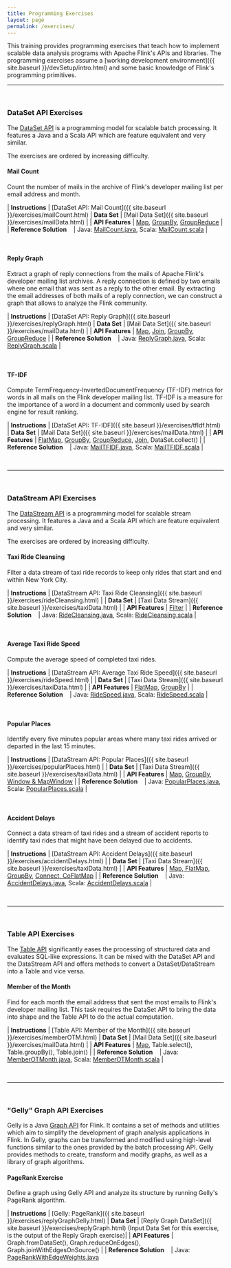 ```yaml
---
title: Programming Exercises
layout: page
permalink: /exercises/
---
```


This training provides programming exercises that teach how to  implement scalable data analysis programs with Apache Flink's APIs and libraries. The programming exercises assume a [working development environment]({{ site.baseurl }}/devSetup/intro.html) and some basic knowledge of Flink's programming primitives.

<hr>
<br>

### DataSet API Exercises

The [DataSet API](http://ci.apache.org/projects/flink/flink-docs-release-0.9/apis/programming_guide.html) is a programming model for scalable batch processing. It features a Java and a Scala API which are feature equivalent and very similar. 

The exercises are ordered by increasing difficulty.

#### Mail Count

Count the number of mails in the archive of Flink's developer mailing list per email address and month.

| **Instructions**				| [DataSet API: Mail Count]({{ site.baseurl }}/exercises/mailCount.html)
| **Data Set**                  | [Mail Data Set]({{ site.baseurl }}/exercises/mailData.html) |
| **API Features**              | [Map](http://ci.apache.org/projects/flink/flink-docs-release-0.9/apis/dataset_transformations.html#map), [GroupBy](http://ci.apache.org/projects/flink/flink-docs-release-0.9/apis/dataset_transformations.html#transformations-on-grouped-dataset), [GroupReduce](http://ci.apache.org/projects/flink/flink-docs-release-0.9/apis/dataset_transformations.html#groupreduce-on-grouped-dataset) |
| **Reference Solution** &nbsp;&nbsp; | Java: [MailCount.java](https://github.com/dataArtisans/flink-training-exercises/blob/master/src/main/java/com/dataArtisans/flinkTraining/exercises/dataSetJava/mailCount/MailCount.java), Scala: [MailCount.scala](https://github.com/dataArtisans/flink-training-exercises/blob/master/src/main/scala/com/dataArtisans/flinkTraining/exercises/dataSetScala/mailCount/MailCount.scala) |

<br>

#### Reply Graph

Extract a graph of reply connections from the mails of Apache Flink's developer mailing list archives. A reply connection is defined by two emails where one email that was sent as a reply to the other email. By extracting the email addresses of both mails of a reply connection, we can construct a graph that allows to analyze the Flink community.


| **Instructions**				| [DataSet API: Reply Graph]({{ site.baseurl }}/exercises/replyGraph.html)
| **Data Set**                  | [Mail Data Set]({{ site.baseurl }}/exercises/mailData.html) |
| **API Features**              | [Map](http://ci.apache.org/projects/flink/flink-docs-release-0.9/apis/dataset_transformations.html#map), [Join](http://ci.apache.org/projects/flink/flink-docs-release-0.9/apis/dataset_transformations.html#join), [GroupBy](http://ci.apache.org/projects/flink/flink-docs-release-0.9/apis/dataset_transformations.html#transformations-on-grouped-dataset), [GroupReduce](http://ci.apache.org/projects/flink/flink-docs-release-0.9/apis/dataset_transformations.html#groupreduce-on-grouped-dataset) |
| **Reference Solution** &nbsp;&nbsp; | Java: [ReplyGraph.java](https://github.com/dataArtisans/flink-training-exercises/blob/master/src/main/java/com/dataArtisans/flinkTraining/exercises/dataSetJava/replyGraph/ReplyGraph.java), Scala: [ReplyGraph.scala](https://github.com/dataArtisans/flink-training-exercises/blob/master/src/main/scala/com/dataArtisans/flinkTraining/exercises/dataSetScala/replyGraph/ReplyGraph.scala) |

<br>

#### TF-IDF

Compute TermFrequency-InvertedDocumentFrequency (TF-IDF) metrics for words in all mails on the Flink developer mailing list. TF-IDF is a measure for the importance of a word in a document and commonly used by search engine for result ranking.

| **Instructions**				| [DataSet API: TF-IDF]({{ site.baseurl }}/exercises/tfIdf.html)
| **Data Set**                  | [Mail Data Set]({{ site.baseurl }}/exercises/mailData.html) |
| **API Features**              | [FlatMap](http://ci.apache.org/projects/flink/flink-docs-release-0.9/apis/dataset_transformations.html#flatmap), [GroupBy](http://ci.apache.org/projects/flink/flink-docs-release-0.9/apis/dataset_transformations.html#transformations-on-grouped-dataset), [GroupReduce](http://ci.apache.org/projects/flink/flink-docs-release-0.9/apis/dataset_transformations.html#groupreduce-on-grouped-dataset), [Join](http://ci.apache.org/projects/flink/flink-docs-release-0.9/apis/dataset_transformations.html#join), DataSet.collect() |
| **Reference Solution** &nbsp;&nbsp; 	| Java: [MailTFIDF.java](https://github.com/dataArtisans/flink-training-exercises/blob/master/src/main/java/com/dataArtisans/flinkTraining/exercises/dataSetJava/tfIdf/MailTFIDF.java), Scala: [MailTFIDF.scala](https://github.com/dataArtisans/flink-training-exercises/blob/master/src/main/scala/com/dataArtisans/flinkTraining/exercises/dataSetScala/tfIdf/MailTFIDF.scala) |

<br>
<hr>
<br>

### DataStream API Exercises

The [DataStream API](http://ci.apache.org/projects/flink/flink-docs-release-0.9/apis/streaming_guide.html) is a programming model for scalable stream processing. It features a Java and a Scala API which are feature equivalent and very similar. 

The exercises are ordered by increasing difficulty.

#### Taxi Ride Cleansing

Filter a data stream of taxi ride records to keep only rides that start and end within New York City.

| **Instructions**				| [DataStream API: Taxi Ride Cleansing]({{ site.baseurl }}/exercises/rideCleansing.html) |
| **Data Set**                  | [Taxi Data Stream]({{ site.baseurl }}/exercises/taxiData.html) |
| **API Features**              | [Filter](https://ci.apache.org/projects/flink/flink-docs-release-0.9/apis/streaming_guide.html#basic-transformations) |
| **Reference Solution** &nbsp;&nbsp; | Java: [RideCleansing.java](https://github.com/dataArtisans/flink-training-exercises/blob/master/src/main/java/com/dataArtisans/flinkTraining/exercises/dataStreamJava/rideCleansing/RideCleansing.java), Scala: [RideCleansing.scala](https://github.com/dataArtisans/flink-training-exercises/blob/master/src/main/scala/com/dataArtisans/flinkTraining/exercises/dataStreamScala/rideCleansing/RideCleansing.scala) |

<br>

#### Average Taxi Ride Speed

Compute the average speed of completed taxi rides.

| **Instructions**				| [DataStream API: Average Taxi Ride Speed]({{ site.baseurl }}/exercises/rideSpeed.html) |
| **Data Set**                  | [Taxi Data Stream]({{ site.baseurl }}/exercises/taxiData.html) |
| **API Features**              | [FlatMap](https://ci.apache.org/projects/flink/flink-docs-release-0.9/apis/streaming_guide.html#basic-transformations), [GroupBy](https://ci.apache.org/projects/flink/flink-docs-release-0.9/apis/streaming_guide.html#grouped-operators) |
| **Reference Solution** &nbsp;&nbsp; | Java: [RideSpeed.java](https://github.com/dataArtisans/flink-training-exercises/blob/master/src/main/java/com/dataArtisans/flinkTraining/exercises/dataStreamJava/rideSpeed/RideSpeed.java), Scala: [RideSpeed.scala](https://github.com/dataArtisans/flink-training-exercises/blob/master/src/main/scala/com/dataArtisans/flinkTraining/exercises/dataStreamScala/rideSpeed/RideSpeed.scala) |

<br>

#### Popular Places

Identify every five minutes popular areas where many taxi rides arrived or departed in the last 15 minutes.

| **Instructions**				| [DataStream API: Popular Places]({{ site.baseurl }}/exercises/popularPlaces.html) |
| **Data Set**                  | [Taxi Data Stream]({{ site.baseurl }}/exercises/taxiData.html) |
| **API Features**              | [Map](https://ci.apache.org/projects/flink/flink-docs-release-0.9/apis/streaming_guide.html#basic-transformations), [GroupBy](https://ci.apache.org/projects/flink/flink-docs-release-0.9/apis/streaming_guide.html#grouped-operators), [Window & MapWindow](https://ci.apache.org/projects/flink/flink-docs-release-0.9/apis/streaming_guide.html#window-operators) |
| **Reference Solution** &nbsp;&nbsp; | Java: [PopularPlaces.java](https://github.com/dataArtisans/flink-training-exercises/blob/master/src/main/java/com/dataArtisans/flinkTraining/exercises/dataStreamJava/popularPlaces/PopularPlaces.java), Scala: [PopularPlaces.scala](https://github.com/dataArtisans/flink-training-exercises/blob/master/src/main/scala/com/dataArtisans/flinkTraining/exercises/dataStreamScala/popularPlaces/PopularPlaces.scala) |

<br>

#### Accident Delays

Connect a data stream of taxi rides and a stream of accident reports to identify taxi rides that might have been delayed due to accidents.

| **Instructions**				| [DataStream API: Accident Delays]({{ site.baseurl }}/exercises/accidentDelays.html) |
| **Data Set**                  | [Taxi Data Stream]({{ site.baseurl }}/exercises/taxiData.html) |
| **API Features**              | [Map, FlatMap](https://ci.apache.org/projects/flink/flink-docs-release-0.9/apis/streaming_guide.html#basic-transformations), [GroupBy](https://ci.apache.org/projects/flink/flink-docs-release-0.9/apis/streaming_guide.html#grouped-operators), [Connect, CoFlatMap](https://ci.apache.org/projects/flink/flink-docs-release-0.9/apis/streaming_guide.html#co-operators) |
| **Reference Solution** &nbsp;&nbsp; | Java: [AccidentDelays.java](https://github.com/dataArtisans/flink-training-exercises/blob/master/src/main/java/com/dataArtisans/flinkTraining/exercises/dataStreamJava/accidentDelays/AccidentDelays.java), Scala: [AccidentDelays.scala](https://github.com/dataArtisans/flink-training-exercises/blob/master/src/main/scala/com/dataArtisans/flinkTraining/exercises/dataStreamScala/accidentDelays/AccidentDelays.scala) |

<br>
<hr>
<br>

### Table API Exercises

The [Table API](http://ci.apache.org/projects/flink/flink-docs-release-0.9/libs/table.html) significantly eases the processing of structured data and evaluates SQL-like expressions. It can be mixed with the DataSet API and the DataStream API and offers methods to convert a DataSet/DataStream into a Table and vice versa.

#### Member of the Month

Find for each month the email address that sent the most emails to Flink's developer mailing list. This task requires the DataSet API to bring the data into shape and the Table API to do the actual computation.

| **Instructions**				| [Table API: Member of the Month]({{ site.baseurl }}/exercises/memberOTM.html)
| **Data Set**                  | [Mail Data Set]({{ site.baseurl }}/exercises/mailData.html) |
| **API Features**              | [Map](http://ci.apache.org/projects/flink/flink-docs-release-0.9/apis/dataset_transformations.html#map), Table.select(), Table.groupBy(), Table.join() |
| **Reference Solution** &nbsp;&nbsp; | Java: [MemberOTMonth.java](https://github.com/dataArtisans/flink-training-exercises/blob/master/src/main/java/com/dataArtisans/flinkTraining/exercises/tableJava/memberOTM/MemberOTMonth.java), Scala: [MemberOTMonth.scala](https://github.com/dataArtisans/flink-training-exercises/blob/master/src/main/scala/com/dataArtisans/flinkTraining/exercises/tableScala/memberOTM/MemberOTMonth.scala) |

<br>
<hr>
<br>

### "Gelly" Graph API Exercises

Gelly is a Java [Graph API](https://ci.apache.org/projects/flink/flink-docs-release-0.9/libs/gelly_guide.html) for Flink. It contains a set of methods and utilities which aim to simplify the development of graph analysis applications in Flink. In Gelly, graphs can be transformed and modified using high-level functions similar to the ones provided by the batch processing API. Gelly provides methods to create, transform and modify graphs, as well as a library of graph algorithms.

#### PageRank Exercise

Define a graph using Gelly API and analyze its structure by running Gelly's PageRank algorithm.

| **Instructions**				| [Gelly: PageRank]({{ site.baseurl }}/exercises/replyGraphGelly.html)
| **Data Set**                  | [Reply Graph DataSet]({{ site.baseurl }}/exercises/replyGraph.html) (Input Data Set for this exercise, is the output of the Reply Graph exercise)|
| **API Features**              | Graph.fromDataSet(), Graph.reduceOnEdges(), Graph.joinWithEdgesOnSource() |
| **Reference Solution** &nbsp;&nbsp; | Java: [PageRankWithEdgeWeights.java](https://github.com/dataArtisans/flink-training-exercises/blob/master/src/main/java/com/dataArtisans/flinkTraining/exercises/gellyJava/PageRankWithEdgeWeights.java) 

<br>

